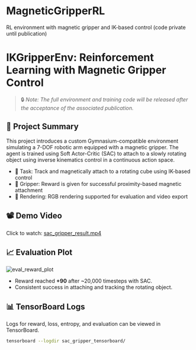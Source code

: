 # MagneticGripperRL
RL environment with magnetic gripper and IK-based control (code private until publication)
# IKGripperEnv: Reinforcement Learning with Magnetic Gripper Control

> 🔒 *Note: The full environment and training code will be released after the acceptance of the associated publication.*

## 🧠 Project Summary

This project introduces a custom Gymnasium-compatible environment simulating a 7-DOF robotic arm equipped with a magnetic gripper. The agent is trained using Soft Actor-Critic (SAC) to attach to a slowly rotating object using inverse kinematics control in a continuous action space.

- 🎯 Task: Track and magnetically attach to a rotating cube using IK-based control
- 🧲 Gripper: Reward is given for successful proximity-based magnetic attachment
- 🎥 Rendering: RGB rendering supported for evaluation and video export

## 📽️ Demo Video

Click to watch:
[sac_gripper_result.mp4](./rollout/sac_gripper_result.mp4)

## 📈 Evaluation Plot

![eval_reward_plot](./training/eval_reward_plot.png)

- Reward reached **+90** after ~20,000 timesteps with SAC.
- Consistent success in attaching and tracking the rotating object.

## 📊 TensorBoard Logs

Logs for reward, loss, entropy, and evaluation can be viewed in TensorBoard.

```bash
tensorboard --logdir sac_gripper_tensorboard/
